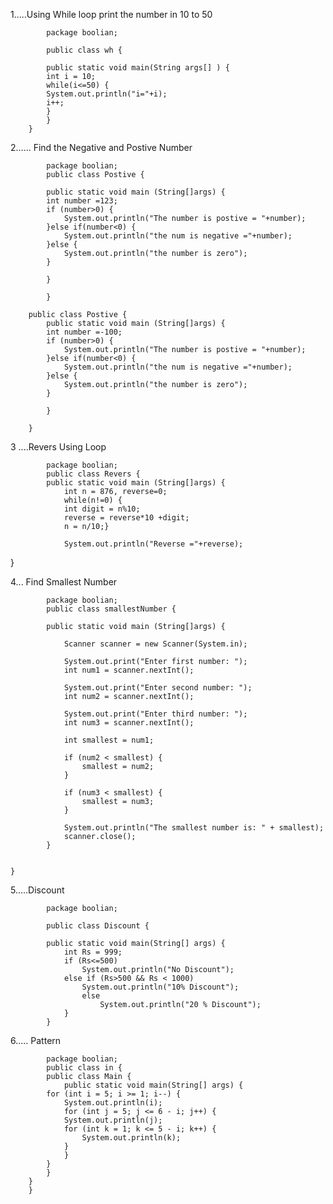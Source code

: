 1.....Using While loop print the number in 10 to 50 

			package boolian;
		
			public class wh {
		
			public static void main(String args[] ) {
			int i = 10;
			while(i<=50) {
			System.out.println("i="+i);
			i++;
			}
			}
		}

2...... Find the Negative and Postive Number
			
   			package boolian;									
			public class Postive {
			
   			public static void main (String[]args) {
			int number =123;
			if (number>0) {
				System.out.println("The number is postive = "+number);
			}else if(number<0) {
				System.out.println("the num is negative ="+number);
			}else {
				System.out.println("the number is zero");
			}
			
			}
		
			}

		public class Postive {
			public static void main (String[]args) {
			int number =-100;
			if (number>0) {
				System.out.println("The number is postive = "+number);
			}else if(number<0) {
				System.out.println("the num is negative ="+number);
			}else {
				System.out.println("the number is zero");
			}
			
			}
		
		}
		

3 ....Revers  Using Loop
			
   			package boolian;
			public class Revers {
			public static void main (String[]args) {
				int n = 876, reverse=0;
				while(n!=0) {
				int digit = n%10;
				reverse = reverse*10 +digit;
				n = n/10;}
				
				System.out.println("Reverse ="+reverse);
				
}	

4... Find Smallest Number
			
   			package boolian;
  			public class smallestNumber {
			
   			public static void main (String[]args) {
 
    			Scanner scanner = new Scanner(System.in);
    
		        System.out.print("Enter first number: ");
		        int num1 = scanner.nextInt();

		        System.out.print("Enter second number: ");
		        int num2 = scanner.nextInt();

		        System.out.print("Enter third number: ");
		        int num3 = scanner.nextInt();

		        int smallest = num1;

		        if (num2 < smallest) {
		            smallest = num2;
		        }

		        if (num3 < smallest) {
		            smallest = num3;
		        }

		        System.out.println("The smallest number is: " + smallest);
		        scanner.close();
		    }
		

	}

5.....Discount

			package boolian;
		
			public class Discount {
		
			public static void main(String[] args) {
				int Rs = 999;
				if (Rs<=500)
					System.out.println("No Discount");
				else if (Rs>500 && Rs < 1000)
					System.out.println("10% Discount");
					else
						System.out.println("20 % Discount");
				}
			}

6..... Pattern
			
   			package boolian;
   			public class in {
			public class Main {
		    	public static void main(String[] args) {
			for (int i = 5; i >= 1; i--) {
			    System.out.println(i);
			    for (int j = 5; j <= 6 - i; j++) {
				System.out.println(j);
				for (int k = 1; k <= 5 - i; k++) {
				    System.out.println(k);
				}
			    }
			}
		    }
		}
		}

